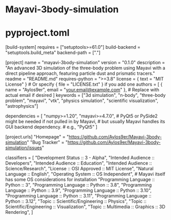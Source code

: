 # Mayavi-3body-simulation
# pyproject.toml

[build-system]
requires = ["setuptools>=61.0"]
build-backend = "setuptools.build_meta"
backend-path = ["."]

[project]
name = "mayavi-3body-simulation"
version = "0.1.0"
description = "An advanced 3D simulation of the three-body problem using Mayavi with a direct pipeline approach, featuring particle dust and prismatic tracers."
readme = "README.md"
requires-python = ">=3.8"
license = { text = "MIT License" } # Or specify { file = "LICENSE.txt" } if you add one
authors = [
    { name = "Aylos9er", email = "your.email@example.com" }, # Replace with actual email if desired
]
keywords = ["3d simulation", "n-body", "three-body problem", "mayavi", "vtk", "physics simulation", "scientific visualization", "astrophysics"]

dependencies = [
    "numpy>=1.20",
    "mayavi>=4.7.0",
    # PyQt5 or PySide2 might be needed if not pulled in by Mayavi,
    # but usually Mayavi handles its GUI backend dependency.
    # e.g., "PyQt5"
]

[project.urls]
"Homepage" = "https://github.com/Aylos9er/Mayavi-3body-simulation"
"Bug Tracker" = "https://github.com/Aylos9er/Mayavi-3body-simulation/issues"

classifiers = [
    "Development Status :: 3 - Alpha",
    "Intended Audience :: Developers",
    "Intended Audience :: Education",
    "Intended Audience :: Science/Research",
    "License :: OSI Approved :: MIT License",
    "Natural Language :: English",
    "Operating System :: OS Independent", # Mayavi itself has some OS considerations for installation
    "Programming Language :: Python :: 3",
    "Programming Language :: Python :: 3.8",
    "Programming Language :: Python :: 3.9",
    "Programming Language :: Python :: 3.10",
    "Programming Language :: Python :: 3.11",
    "Programming Language :: Python :: 3.12",
    "Topic :: Scientific/Engineering :: Physics",
    "Topic :: Scientific/Engineering :: Visualization",
    "Topic :: Multimedia :: Graphics :: 3D Rendering",
]
